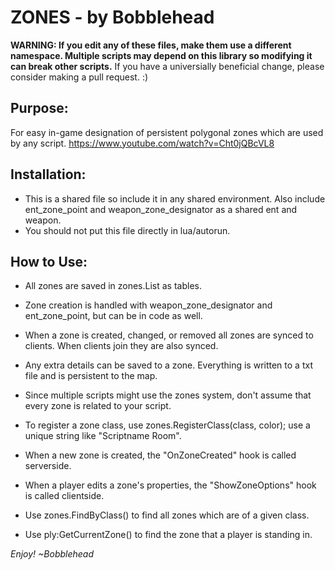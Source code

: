 # ZONES - by Bobblehead #
**WARNING: If you edit any of these files, make them use a different namespace. Multiple scripts may depend on this library so modifying it can break other scripts.**
If you have a universially beneficial change, please consider making a pull request. :)

## Purpose: ##
For easy in-game designation of persistent polygonal zones which are used by any script.
https://www.youtube.com/watch?v=Cht0jQBcVL8

## Installation: ##
- This is a shared file so include it in any shared environment. Also include ent_zone_point and weapon_zone_designator as a shared ent and weapon.
- You should not put this file directly in lua/autorun.

## How to Use: ##
- All zones are saved in zones.List as tables.
- Zone creation is handled with weapon_zone_designator and ent_zone_point, but can be in code as well.
- When a zone is created, changed, or removed all zones are synced to clients. When clients join they are also synced.
- Any extra details can be saved to a zone. Everything is written to a txt file and is persistent to the map.

- Since multiple scripts might use the zones system, don't assume that every zone is related to your script.
- To register a zone class, use zones.RegisterClass(class, color); use a unique string like "Scriptname Room".
- When a new zone is created, the "OnZoneCreated" hook is called serverside.
- When a player edits a zone's properties, the "ShowZoneOptions" hook is called clientside.

- Use zones.FindByClass() to find all zones which are of a given class.
- Use ply:GetCurrentZone() to find the zone that a player is standing in.

*Enjoy! ~Bobblehead*
